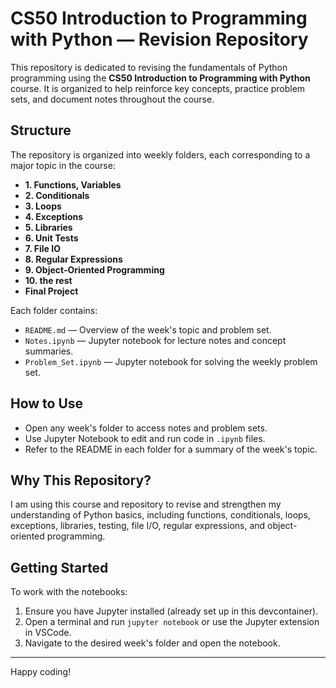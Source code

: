 # CS50 Introduction to Programming with Python — Revision Repository

This repository is dedicated to revising the fundamentals of Python programming using the **CS50 Introduction to Programming with Python** course. It is organized to help reinforce key concepts, practice problem sets, and document notes throughout the course.

## Structure

The repository is organized into weekly folders, each corresponding to a major topic in the course:

- **1. Functions, Variables**
- **2. Conditionals**
- **3. Loops**
- **4. Exceptions**
- **5. Libraries**
- **6. Unit Tests**
- **7. File IO**
- **8. Regular Expressions**
- **9. Object-Oriented Programming**
- **10. the rest**
- **Final Project**

Each folder contains:
- `README.md` — Overview of the week's topic and problem set.
- `Notes.ipynb` — Jupyter notebook for lecture notes and concept summaries.
- `Problem_Set.ipynb` — Jupyter notebook for solving the weekly problem set.

## How to Use

- Open any week's folder to access notes and problem sets.
- Use Jupyter Notebook to edit and run code in `.ipynb` files.
- Refer to the README in each folder for a summary of the week's topic.

## Why This Repository?

I am using this course and repository to revise and strengthen my understanding of Python basics, including functions, conditionals, loops, exceptions, libraries, testing, file I/O, regular expressions, and object-oriented programming.

## Getting Started

To work with the notebooks:
1. Ensure you have Jupyter installed (already set up in this devcontainer).
2. Open a terminal and run `jupyter notebook` or use the Jupyter extension in VSCode.
3. Navigate to the desired week's folder and open the notebook.

---

Happy coding!
